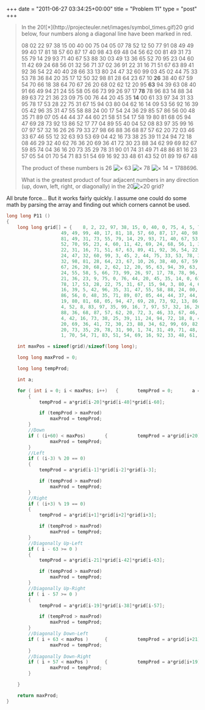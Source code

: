 +++
date = "2011-06-27 03:34:25+00:00"
title = "Problem 11"
type = "post"
+++

<blockquote>In the 20![×](http://projecteuler.net/images/symbol_times.gif)20 grid below, four numbers along a diagonal line have been marked in red.

08 02 22 97 38 15 00 40 00 75 04 05 07 78 52 12 50 77 91 08
49 49 99 40 17 81 18 57 60 87 17 40 98 43 69 48 04 56 62 00
81 49 31 73 55 79 14 29 93 71 40 67 53 88 30 03 49 13 36 65
52 70 95 23 04 60 11 42 69 24 68 56 01 32 56 71 37 02 36 91
22 31 16 71 51 67 63 89 41 92 36 54 22 40 40 28 66 33 13 80
24 47 32 60 99 03 45 02 44 75 33 53 78 36 84 20 35 17 12 50
32 98 81 28 64 23 67 10 **26** 38 40 67 59 54 70 66 18 38 64 70
67 26 20 68 02 62 12 20 95 **63** 94 39 63 08 40 91 66 49 94 21
24 55 58 05 66 73 99 26 97 17 **78** 78 96 83 14 88 34 89 63 72
21 36 23 09 75 00 76 44 20 45 35 **14** 00 61 33 97 34 31 33 95
78 17 53 28 22 75 31 67 15 94 03 80 04 62 16 14 09 53 56 92
16 39 05 42 96 35 31 47 55 58 88 24 00 17 54 24 36 29 85 57
86 56 00 48 35 71 89 07 05 44 44 37 44 60 21 58 51 54 17 58
19 80 81 68 05 94 47 69 28 73 92 13 86 52 17 77 04 89 55 40
04 52 08 83 97 35 99 16 07 97 57 32 16 26 26 79 33 27 98 66
88 36 68 87 57 62 20 72 03 46 33 67 46 55 12 32 63 93 53 69
04 42 16 73 38 25 39 11 24 94 72 18 08 46 29 32 40 62 76 36
20 69 36 41 72 30 23 88 34 62 99 69 82 67 59 85 74 04 36 16
20 73 35 29 78 31 90 01 74 31 49 71 48 86 81 16 23 57 05 54
01 70 54 71 83 51 54 69 16 92 33 48 61 43 52 01 89 19 67 48

The product of these numbers is 26 ![×](http://projecteuler.net/images/symbol_times.gif) 63 ![×](http://projecteuler.net/images/symbol_times.gif) 78 ![×](http://projecteuler.net/images/symbol_times.gif) 14 = 1788696.

What is the greatest product of four adjacent numbers in any direction (up, down, left, right, or diagonally) in the 20![×](http://projecteuler.net/images/symbol_times.gif)20 grid?

</blockquote>

<!--more-->
All brute force... But it works fairly quickly. I assume one could do some math by parsing the array and finding out which corners cannot be used.

```cpp
long long P11 ()
{
	long long grid[] = {	8, 2, 22, 97, 38, 15, 0, 40, 0, 75, 4, 5, 7, 78, 52, 12, 50, 77, 91, 8,
					49, 49, 99, 40, 17, 81, 18, 57, 60, 87, 17, 40, 98, 43, 69, 48, 04, 56, 62, 0,
					81, 49, 31, 73, 55, 79, 14, 29, 93, 71, 40, 67, 53, 88, 30, 3, 49, 13, 36, 65,
					52, 70, 95, 23, 4, 60, 11, 42, 69, 24, 68, 56, 1, 32, 56, 71, 37, 2, 36, 91,
					22, 31, 16, 71, 51, 67, 63, 89, 41, 92, 36, 54, 22, 40, 40, 28, 66, 33, 13, 80,
					24, 47, 32, 60, 99, 3, 45, 2, 44, 75, 33, 53, 78, 36, 84, 20, 35, 17, 12, 50,
					32, 98, 81, 28, 64, 23, 67, 10, 26, 38, 40, 67, 59, 54, 70, 66, 18, 38, 64, 70,
					67, 26, 20, 68, 2, 62, 12, 20, 95, 63, 94, 39, 63, 8, 40, 91, 66, 49, 94, 21,
					24, 55, 58, 5, 66, 73, 99, 26, 97, 17, 78, 78, 96, 83, 14, 88, 34, 89, 63, 72,
					21, 36, 23, 9, 75, 0, 76, 44, 20, 45, 35, 14, 0, 61, 33, 97, 34, 31, 33, 95,
					78, 17, 53, 28, 22, 75, 31, 67, 15, 94, 3, 80, 4, 62, 16, 14, 9, 53, 56, 92,
					16, 39, 5, 42, 96, 35, 31, 47, 55, 58, 88, 24, 00, 17, 54, 24, 36, 29, 85, 57,
					86, 56, 0, 48, 35, 71, 89, 07, 05, 44, 44, 37, 44, 60, 21, 58, 51, 54, 17, 58,
					19, 80, 81, 68, 05, 94, 47, 69, 28, 73, 92, 13, 86, 52, 17, 77, 04, 89, 55, 40,
					4, 52, 8, 83, 97, 35, 99, 16, 7, 97, 57, 32, 16, 26, 26, 79, 33, 27, 98, 66,
					88, 36, 68, 87, 57, 62, 20, 72, 3, 46, 33, 67, 46, 55, 12, 32, 63, 93, 53, 69,
					4, 42, 16, 73, 38, 25, 39, 11, 24, 94, 72, 18, 8, 46, 29, 32, 40, 62, 76, 36,
					20, 69, 36, 41, 72, 30, 23, 88, 34, 62, 99, 69, 82, 67, 59, 85, 74, 4, 36, 16,
					20, 73, 35, 29, 78, 31, 90, 1, 74, 31, 49, 71, 48, 86, 81, 16, 23, 57, 5, 54,
					1, 70, 54, 71, 83, 51, 54, 69, 16, 92, 33, 48, 61, 43, 52, 1, 89, 19, 67, 48};

	int maxPos = sizeof(grid)/sizeof(long long);

	long long maxProd = 0;

	long long tempProd;

	int a;

	for ( int i = 0; i < maxPos; i++) 	{ 		tempProd = 0; 		a = grid[i]; 		//Up 		if ( (i-60) >= 0)
		{
			tempProd = a*grid[i-20]*grid[i-40]*grid[i-60];

			if (tempProd > maxProd)
				maxProd = tempProd;
		}
		//Down
		if ( (i+60) < maxPos) 		{ 			tempProd = a*grid[i+20]*grid[i+40]*grid[i+60]; 			if (tempProd > maxProd)
				maxProd = tempProd;
		}
		//Left
		if ( (i-3) % 20 == 0)
		{
			tempProd = a*grid[i-1]*grid[i-2]*grid[i-3];

			if (tempProd > maxProd)
				maxProd = tempProd;
		}
		//Right
		if ( (i+3) % 19 == 0)
		{
			tempProd = a*grid[i+1]*grid[i+2]*grid[i+3];

			if (tempProd > maxProd)
				maxProd = tempProd;
		}
		//Diagonally Up-Left
		if ( i - 63 >= 0 )
		{
			tempProd = a*grid[i-21]*grid[i-42]*grid[i-63];

			if (tempProd > maxProd)
				maxProd = tempProd;
		}
		//Diagonally Up-Right
		if ( i - 57 >= 0 )
		{
			tempProd = a*grid[i-19]*grid[i-38]*grid[i-57];

			if (tempProd > maxProd)
				maxProd = tempProd;
		}
		//Diagonally Down-Left
		if ( i + 63 < maxPos ) 		{ 			tempProd = a*grid[i+21]*grid[i+42]*grid[i+63]; 			if (tempProd > maxProd)
				maxProd = tempProd;
		}
		//Diagonally Down-Right
		if ( i + 57 < maxPos ) 		{ 			tempProd = a*grid[i+19]*grid[i+38]*grid[i+57]; 			if (tempProd > maxProd)
				maxProd = tempProd;
		}

	}

	return maxProd;
}
```
